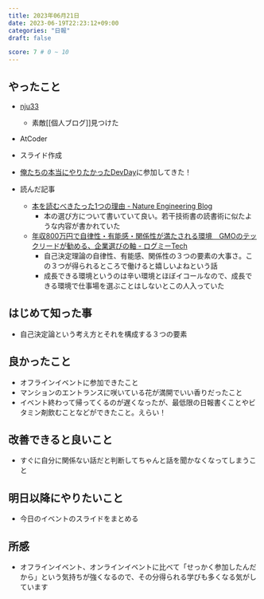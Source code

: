 ```yaml
---
title: 2023年06月21日
date: 2023-06-19T22:23:12+09:00
categories: "日報"
draft: false

score: 7 # 0 ~ 10
---
```


## やったこと

- [nju33](https://nju33.com/)
	- 素敵[[個人ブログ]]見つけた
- AtCoder
- スライド作成
- [俺たちの本当にやりたかったDevDay](https://connpass.com/event/282059/)に参加してきた！

- 読んだ記事
	- [本を読むべきたった1つの理由 - Nature Engineering Blog](https://engineering.nature.global/entry/nature-lt-2-book)
		- 本の選び方について書いていて良い。若干技術書の読書術に似たような内容が書かれていた
	- [年収800万円で自律性・有能感・関係性が満たされる環境　GMOのテックリードが勧める、企業選びの軸 - ログミーTech](https://logmi.jp/tech/articles/326501)
		- 自己決定理論の自律性、有能感、関係性の３つの要素の大事さ。この３つが得られるところで働けると嬉しいよねという話
		- 成長できる環境というのは辛い環境とほぼイコールなので、成長できる環境で仕事場を選ぶことはしないとこの人入っていた


  

## はじめて知った事

- 自己決定論という考え方とそれを構成する３つの要素

  

## 良かったこと

- オフラインイベントに参加できたこと
- マンションのエントランスに咲いている花が満開でいい香りだったこと
- イベント終わって帰ってくるのが遅くなったが、最低限の日報書くことやビタミン剤飲むことなどができたこと。えらい！

  

## 改善できると良いこと

- すぐに自分に関係ない話だと判断してちゃんと話を聞かなくなってしまうこと

  

## 明日以降にやりたいこと

- 今日のイベントのスライドをまとめる

  

## 所感
- オフラインイベント、オンラインイベントに比べて「せっかく参加したんだから」という気持ちが強くなるので、その分得られる学びも多くなる気がしています

